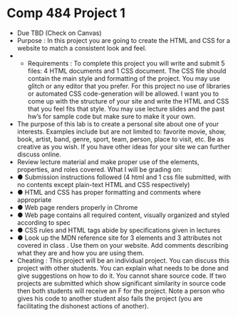 # Comp 484 Project 1
* Due TBD (Check on Canvas)
* Purpose : In this project you are going to create the HTML and CSS for a website to match a
consistent look and feel.
* * Requirements : To complete this project you will write and submit 5 files: 4 HTML documents
and 1 CSS document. The CSS file should contain the main style and formatting of the project.
You may use glitch or any editor that you prefer. For this project no use of libraries or automated
CSS code-generation will be allowed. I want you to come up with the structure of your site and
write the HTML and CSS that you feel fits that style. You may use lecture slides and the past
hw’s for sample code but make sure to make it your own.
* The purpose of this lab is to create a personal site about one of your interests. Examples
include but are not limited to: favorite movie, show, book, artist, band, genre, sport, team,
person, place to visit, etc. Be as creative as you wish. If you have other ideas for your site we
can further discuss online.
* Review lecture material and make proper use of the elements, properties, and roles covered.
What I will be grading on:
* ● Submission instructions followed (4 html and 1 css file submitted, with no contents
except plain-text HTML and CSS respectively)
* ● HTML and CSS has proper formatting and comments where appropriate
* ● Web page renders properly in Chrome
* ● Web page contains all required content, visually organized and styled according to spec
* ● CSS rules and HTML tags abide by specifications given in lectures
* ● Look up the MDN reference site for 3 elements and 3 attributes not covered in class .
Use them on your website. Add comments describing what they are and how you are
using them.
* Cheating : This project will be an individual project. You can discuss this project with other
students. You can explain what needs to be done and give suggestions on how to do it. You
cannot share source code. If two projects are submitted which show significant similarity in
source code then both students will receive an F for the project. Note a person who gives his
code to another student also fails the project (you are facilitating the dishonest actions of
another).